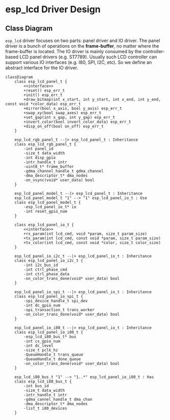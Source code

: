 # esp_lcd Driver Design

## Class Diagram

`esp_lcd` driver focuses on two parts: panel driver and IO driver. The panel driver is a bunch of operations on the **frame-buffer**, no matter where the frame-buffer is located. The IO driver is mainly consumed by the controller-based LCD panel drivers (e.g. ST7789). Usually such LCD controller can support various IO interfaces (e.g. I80, SPI, I2C, etc). So we define an abstract interface for the IO driver.

```mermaid
classDiagram
    class esp_lcd_panel_t {
        <<interface>>
        +reset() esp_err_t
        +init() esp_err_t
        +draw_bitmap(int x_start, int y_start, int x_end, int y_end, const void *color_data) esp_err_t
        +mirror(bool x_axis, bool y_axis) esp_err_t
        +swap_xy(bool swap_axes) esp_err_t
        +set_gap(int x_gap, int y_gap) esp_err_t
        +invert_color(bool invert_color_data) esp_err_t
        +disp_on_off(bool on_off) esp_err_t
    }

    esp_lcd_rgb_panel_t --|> esp_lcd_panel_t : Inheritance
    class esp_lcd_rgb_panel_t {
        -int panel_id
        -size_t data_width
        -int disp_gpio
        -intr_handle_t intr
        -uint8_t* frame_buffer
        -gdma_channel_handle_t gdma_channel
        -dma_descriptor_t* dma_nodes
        -on_vsync(void* user_data) bool
    }

    esp_lcd_panel_model_t --|> esp_lcd_panel_t : Inheritance
    esp_lcd_panel_model_t "1" --> "1" esp_lcd_panel_io_t : Use
    class esp_lcd_panel_model_t {
        -esp_lcd_panel_io_t* io
        -int reset_gpio_num
    }

    class esp_lcd_panel_io_t {
        <<interface>>
        +rx_param(int lcd_cmd, void *param, size_t param_size)
        +tx_param(int lcd_cmd, const void *param, size_t param_size)
        +tx_color(int lcd_cmd, const void *color, size_t color_size)
    }

    esp_lcd_panel_io_i2c_t --|> esp_lcd_panel_io_t : Inheritance
    class esp_lcd_panel_io_i2c_t {
        -int i2c_bus_id
        -int ctrl_phase_cmd
        -int ctrl_phase_data
        -on_color_trans_done(void* user_data) bool
    }

    esp_lcd_panel_io_spi_t --|> esp_lcd_panel_io_t : Inheritance
    class esp_lcd_panel_io_spi_t {
        -spi_device_handle_t spi_dev
        -int dc_gpio_num
        -spi_transaction_t trans_worker
        -on_color_trans_done(void* user_data) bool
    }

    esp_lcd_panel_io_i80_t --|> esp_lcd_panel_io_t : Inheritance
    class esp_lcd_panel_io_i80_t {
        -esp_lcd_i80_bus_t* bus
        -int cs_gpio_num
        -int dc_level
        -size_t pclk_hz
        -QueueHandle_t trans_queue
        -QueueHandle_t done_queue
        -on_color_trans_done(void* user_data) bool
    }

    esp_lcd_i80_bus_t "1" --> "1..*" esp_lcd_panel_io_i80_t : Has
    class esp_lcd_i80_bus_t {
        -int bus_id
        -size_t data_width
        -intr_handle_t intr
        -gdma_cannel_handle_t dma_chan
        -dma_descriptor_t* dma_nodes
        -list_t i80_devices
    }
```
